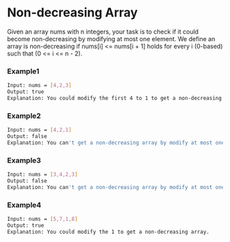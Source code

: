 # Non-decreasing Array

Given an array nums with n integers, your task is to check if it could become non-decreasing by modifying at most one element.
We define an array is non-decreasing if nums[i] <= nums[i + 1] holds for every i (0-based) such that (0 <= i <= n - 2).

### Example1

```sh
Input: nums = [4,2,3]
Output: true
Explanation: You could modify the first 4 to 1 to get a non-decreasing array.
```
### Example2

```sh
Input: nums = [4,2,1]
Output: false
Explanation: You can't get a non-decreasing array by modify at most one element.
```
### Example3

```sh
Input: nums = [3,4,2,3]
Output: false
Explanation: You can't get a non-decreasing array by modify at most one element.
```
### Example4

```sh
Input: nums = [5,7,1,8]
Output: true
Explanation: You could modify the 1 to get a non-decreasing array.
```
